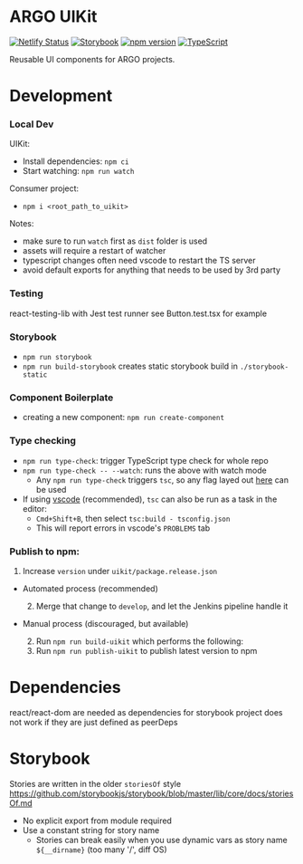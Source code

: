 # ARGO UIKit

[![Netlify Status](https://api.netlify.com/api/v1/badges/378c5fea-f016-406c-9449-f3099441b0b1/deploy-status)](https://app.netlify.com/sites/argo-ui-storybook/deploys)
[![Storybook](https://img.shields.io/badge/React-Storybook-ff69b4)](https://argo-ui-storybook.netlify.com)
[![npm version](https://badge.fury.io/js/%40icgc-argo%2Fuikit.svg)](https://badge.fury.io/js/%40icgc-argo%2Fuikit)
[![TypeScript](https://img.shields.io/badge/types-%20TypeScript-blue)](https://www.typescriptlang.org/)

Reusable UI components for ARGO projects.

# Development

### Local Dev

UIKit:

- Install dependencies: `npm ci`
- Start watching: `npm run watch`

Consumer project:

- `npm i <root_path_to_uikit>`

Notes:

- make sure to run `watch` first as `dist` folder is used
- assets will require a restart of watcher
- typescript changes often need vscode to restart the TS server
- avoid default exports for anything that needs to be used by 3rd party

### Testing

react-testing-lib with Jest test runner
see Button.test.tsx for example

### Storybook

- `npm run storybook`
- `npm run build-storybook` creates static storybook build in `./storybook-static`

### Component Boilerplate

- creating a new component: `npm run create-component`

### Type checking

- `npm run type-check`: trigger TypeScript type check for whole repo
- `npm run type-check -- --watch`: runs the above with watch mode
  - Any `npm run type-check` triggers `tsc`, so any flag layed out [here](https://www.typescriptlang.org/docs/handbook/compiler-options.html) can be used
- If using [vscode](https://code.visualstudio.com/) (recommended), `tsc` can also be run as a task in the editor:
  - `Cmd+Shift+B`, then select `tsc:build - tsconfig.json`
  - This will report errors in vscode's `PROBLEMS` tab

### Publish to npm:

1. Increase `version` under `uikit/package.release.json`

- Automated process (recommended)

  2. Merge that change to `develop`, and let the Jenkins pipeline handle it

- Manual process (discouraged, but available)

  2. Run `npm run build-uikit` which performs the following:
  3. Run `npm run publish-uikit` to publish latest version to npm

# Dependencies

react/react-dom are needed as dependencies for storybook
project does not work if they are just defined as peerDeps

# Storybook

Stories are written in the older `storiesOf` style
https://github.com/storybookjs/storybook/blob/master/lib/core/docs/storiesOf.md

- No explicit export from module required
- Use a constant string for story name
  - Stories can break easily when you use dynamic vars as story name `${__dirname}` (too many '/', diff OS)
